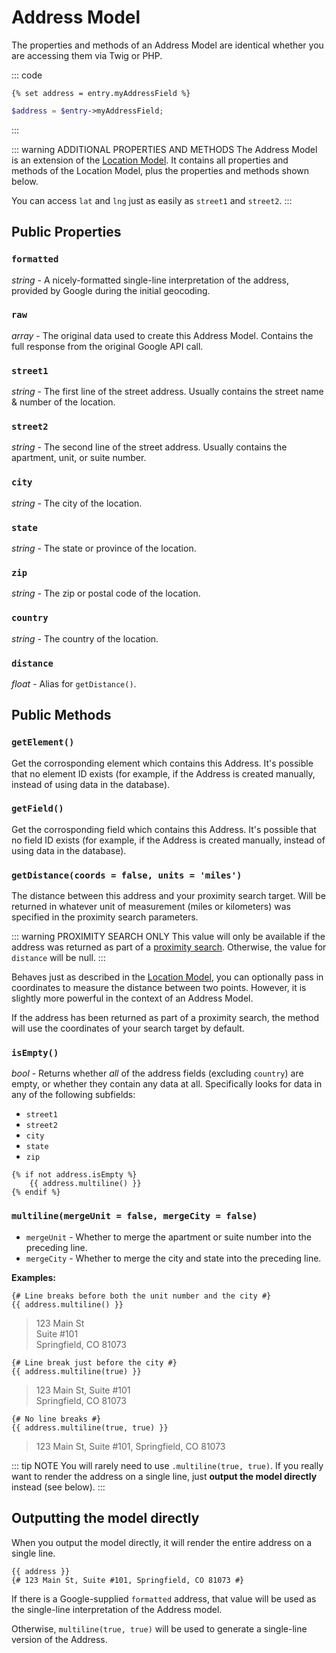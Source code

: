 # Address Model

The properties and methods of an Address Model are identical whether you are accessing them via Twig or PHP.

::: code
```twig
{% set address = entry.myAddressField %}
```
```php
$address = $entry->myAddressField;
```
:::

::: warning ADDITIONAL PROPERTIES AND METHODS
The Address Model is an extension of the [Location Model](/models/location-model/). It contains all properties and methods of the Location Model, plus the properties and methods shown below.

You can access `lat` and `lng` just as easily as `street1` and `street2`.
:::

## Public Properties

### `formatted`

_string_ - A nicely-formatted single-line interpretation of the address, provided by Google during the initial geocoding.

### `raw`

_array_ - The original data used to create this Address Model. Contains the full response from the original Google API call.

### `street1`

_string_ - The first line of the street address. Usually contains the street name & number of the location.

### `street2`

_string_ - The second line of the street address. Usually contains the apartment, unit, or suite number.

### `city`

_string_ - The city of the location.

### `state`

_string_ - The state or province of the location.

### `zip`

_string_ - The zip or postal code of the location.

### `country`

_string_ - The country of the location.

### `distance`

_float_ - Alias for `getDistance()`.

## Public Methods

### `getElement()`

Get the corrosponding element which contains this Address. It's possible that no element ID exists (for example, if the Address is created manually, instead of using data in the database).

### `getField()`

Get the corrosponding field which contains this Address. It's possible that no field ID exists (for example, if the Address is created manually, instead of using data in the database).

### `getDistance(coords = false, units = 'miles')`

The distance between this address and your proximity search target. Will be returned in whatever unit of measurement (miles or kilometers) was specified in the proximity search parameters.

::: warning PROXIMITY SEARCH ONLY
This value will only be available if the address was returned as part of a [proximity search](/proximity-search/). Otherwise, the value for `distance` will be null.
:::

Behaves just as described in the [Location Model](/models/location-model/#getdistance-coords-units-mi), you can optionally pass in coordinates to measure the distance between two points. However, it is slightly more powerful in the context of an Address Model.

If the address has been returned as part of a proximity search, the method will use the coordinates of your search target by default.

### `isEmpty()`

_bool_ - Returns whether _all_ of the address fields (excluding `country`) are empty, or whether they contain any data at all. Specifically looks for data in any of the following subfields:

 - `street1`
 - `street2`
 - `city`
 - `state`
 - `zip`

```twig
{% if not address.isEmpty %}
    {{ address.multiline() }}
{% endif %}
```

### `multiline(mergeUnit = false, mergeCity = false)`

- `mergeUnit` - Whether to merge the apartment or suite number into the preceding line.
- `mergeCity` - Whether to merge the city and state into the preceding line.

**Examples:**

```twig
{# Line breaks before both the unit number and the city #}
{{ address.multiline() }}
```

>123 Main St<br>
>Suite #101<br>
>Springfield, CO 81073

```twig
{# Line break just before the city #}
{{ address.multiline(true) }}
```

>123 Main St, Suite #101<br>
>Springfield, CO 81073

```twig
{# No line breaks #}
{{ address.multiline(true, true) }}
```

>123 Main St, Suite #101, Springfield, CO 81073

::: tip NOTE
You will rarely need to use `.multiline(true, true)`. If you really want to render the address on a single line, just **output the model directly** instead (see below).
:::

## Outputting the model directly

When you output the model directly, it will render the entire address on a single line.

```twig
{{ address }}
{# 123 Main St, Suite #101, Springfield, CO 81073 #}
```

If there is a Google-supplied `formatted` address, that value will be used as the single-line interpretation of the Address model.

Otherwise, `multiline(true, true)` will be used to generate a single-line version of the Address.
